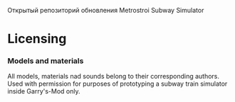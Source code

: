 Открытый репозиторий обновления Metrostroi Subway Simulator

Licensing
================================================================================
### Models and materials
All models, materials nad sounds belong to their corresponding authors. Used with
permission for purposes of prototyping a subway train simulator inside Garry's-Mod only.
